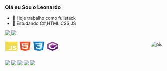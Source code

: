 ### Olá eu Sou o Leonardo
- 🔭 Hoje trabalho como fullstack
- 🌱 Estudando C#,HTML,CSS,JS
<div align="left">
  <a href="https://gitlab.com/siehgrain">
  <img height="180em" src="https://github-readme-stats.vercel.app/api?username=siehgrain&show_icons=true&theme=tokyonight&include_all_commits=true&count_private=true"/>
  <img height="180em" src="https://github-readme-stats.vercel.app/api/top-langs/?username=siehgrain&layout=compact&langs_count=7&theme=tokyonight"/>
</div>
  </div>
<div style="display: inline_block"><br>
  <img align="center" alt="Js" height="30" width="40" src="https://raw.githubusercontent.com/devicons/devicon/master/icons/javascript/javascript-plain.svg">
  <img align="center" alt="HTML" height="30" width="40" src="https://raw.githubusercontent.com/devicons/devicon/master/icons/html5/html5-original.svg">
  <img align="center" alt="CSS" height="30" width="40" src="https://raw.githubusercontent.com/devicons/devicon/master/icons/css3/css3-original.svg">
  <img align="center" alt="Csharp" height="30" width="40" src="https://raw.githubusercontent.com/devicons/devicon/master/icons/csharp/csharp-original.svg">
  <img align="right" alt="pic" height="150" style="border-radius:50px;"
       src="https://static.wikia.nocookie.net/leagueoflegends/images/6/61/Doomed_Minion_profileicon.png/revision/latest/scale-to-width-down/300?cb=20170505013534">
</div>

##

<div>
  <a href="https://www.instagram.com/leonardogomesmiguel" target="_blank"><img src="https://img.shields.io/badge/-Instagram-%23E4405F?style=for-the-badge&logo=instagram&logoColor=white" target="_blank"></a>
  <a href = "mailto:leonardo.g_m@hotmail.com"><img src="https://img.shields.io/badge/Microsoft_Outlook-0078D4?style=for-the-badge&logo=microsoft-outlook&logoColor=white" target="_blank"></a>
    <a href = "https://www.linkedin.com/in/leonardo-g-182106b3/"><img src="https://img.shields.io/badge/LinkedIn-0077B5?style=for-the-badge&logo=linkedin&logoColor=white" target="_blank"></a>
   <a href = "https://gitlab.com/siehgrain"><img src="https://img.shields.io/badge/GitLab-330F63?style=for-the-badge&logo=gitlab&logoColor=white" target="_blank"></a>
  <a href = "https://rebeliao-studios.itch.io"><img src="https://img.shields.io/badge/Itch.io-FA5C5C?style=for-the-badge&logo=itch.io&logoColor=white" target="_blank"></a>
  <div>






